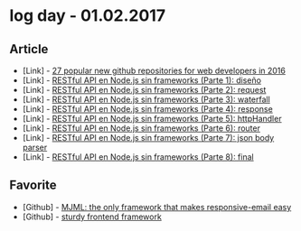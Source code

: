 # log day - 01.02.2017

## Article

- \[Link\] - [27 popular new github repositories for web developers in 2016](https://hackernoon.com/27-popular-new-github-repositories-for-web-developers-in-2016-27cdcbba9779#.em190om9n)
- \[Link\] - [RESTful API en Node.js sin frameworks (Parte 1): diseño](https://medium.com/@nicolasparada/restful-api-en-node-js-sin-frameworks-parte-1-dd4c76b3e8fc#.2q5onmqxs)
- \[Link\] - [RESTful API en Node.js sin frameworks (Parte 2): request](https://medium.com/@nicolasparada/restful-api-en-node-js-sin-frameworks-parte-2-4ec86b137ada#.7jxe8waut)
- \[Link\] - [RESTful API en Node.js sin frameworks (Parte 3): waterfall](https://medium.com/@nicolasparada/restful-api-en-node-js-sin-frameworks-parte-3-8f4ef9fa6196#.9ij28jn2u)
- \[Link\] - [RESTful API en Node.js sin frameworks (Parte 4): response](https://medium.com/@nicolasparada/restful-api-en-node-js-sin-frameworks-parte-4-response-6ab5297b1262#.5wcggrplz)
- \[Link\] - [RESTful API en Node.js sin frameworks (Parte 5): httpHandler](https://medium.com/@nicolasparada/restful-api-en-node-js-sin-frameworks-parte-5-use-facd57512f5d#.pjr4pnl71)
- \[Link\] - [RESTful API en Node.js sin frameworks (Parte 6): router](https://medium.com/@nicolasparada/restful-api-en-node-js-sin-frameworks-parte-6-router-cdb158325344#.rgu832nva)
- \[Link\] - [RESTful API en Node.js sin frameworks (Parte 7): json body parser](https://medium.com/@nicolasparada/restful-api-en-node-js-sin-frameworks-parte-7-json-body-parser-138959d51612#.5ph6rfb2v)
- \[Link\] - [RESTful API en Node.js sin frameworks (Parte 8): final](https://medium.com/@nicolasparada/restful-api-en-node-js-sin-frameworks-parte-8-final-68df522cd89f#.eb6xgplgh)


## Favorite

- \[Github\] - [MJML: the only framework that makes responsive-email easy](https://github.com/mjmlio/mjml)
- \[Github\] - [sturdy frontend framework](https://github.com/yoshuawuyts/choo)
